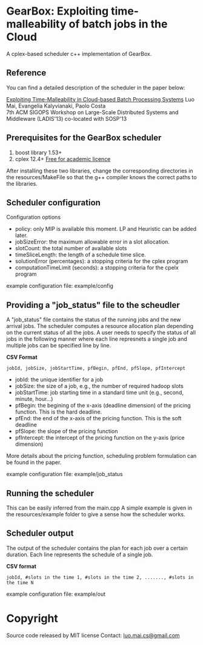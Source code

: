 # GearBox: Exploiting time-malleability of batch jobs in the Cloud

A cplex-based scheduler c++ implementation of GearBox. 

## Reference
You can find a detailed description of the scheduler in the paper below:

[Exploiting Time-Malleability in Cloud-based Batch Processing Systems](http://www.doc.ic.ac.uk/~lm111/articles/mai13exploiting.pdf) 
Luo Mai, Evangelia Kalyvianaki, Paolo Costa<br />
7th ACM SIGOPS Workshop on Large-Scale Distributed Systems and Middleware (LADIS'13) co-located with SOSP'13<br />

## Prerequisites for the GearBox scheduler
1. boost library 1.53+
2. cplex 12.4+ [Free for academic licence](https://www.ibm.com/developerworks/community/blogs/jfp/entry/cplex_studio_in_ibm_academic_initiative?lang=en)

After installing these two libraries, change the corresponding directories in the resources/MakeFile so that the g++ compiler knows the correct paths to the libraries.

## Scheduler configuration

Configuration options

* policy: only MIP is available this moment. LP and Heuristic can be added later.
* jobSizeError: the maximum allowable error in a slot allocation.
* slotCount: the total number of available slots
* timeSliceLength: the length of a schedule time slice.
* solutionError (percentages): a stopping criteria for the cplex program
* computationTimeLimit (seconds): a stopping criteria for the cpelx program

example configuration file: example/config

## Providing a "job_status" file to the scheudler
A "job_status" file contains the status of the running jobs and the new arrival jobs. 
The scheduler computes a resource allocation plan depending on the current status of all the jobs.
A user needs to specify the status of all jobs in the following manner where each line represnets a single job and multiple jobs can be specified line by line.

**CSV Format**

	jobId, jobSize, jobStartTime, pfBegin, pfEnd, pfSlope, pfIntercept

* jobId: the unique identifier for a job
* jobSize: the size of a job, e.g., the number of required hadoop slots
* jobStartTime: job starting time in a standard time unit (e.g., second, minute, hour...)
* pfBegin: the begining of the x-axis (deadline dimension) of the pricing function. This is the hard deadline.
* pfEnd: the end of the x-axis of the pricing function. This is the soft deadline
* pfSlope: the slope of the pricing function
* pfIntercept: the intercept of the pricing function on the y-axis (price dimension)

More details about the pricing function, scheduling problem formulation can be found in the paper.

example configuration file: example/job_status

## Running the scheduler

This can be easily inferred from the main.cpp
A simple example is given in the resources/example folder to give a sense how the scheduler works.

## Scheduler output

The output of the scheduler contains the plan for each job over a certain duration. 
Each line represents the schedule of a single job.

**CSV format**

	jobId, #slots in the time 1, #slots in the time 2, ......., #slots in the time N

example configuration file: example/out

# Copyright

Source code released by MIT license
Contact: luo.mai.cs@gmail.com
